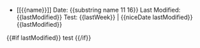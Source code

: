* [[{{name}}]]
Date: {{substring name 11 16}}
Last Modified: {{lastModified}}
Test: {{lastWeek}} | {{niceDate lastModified}}
{{lastModified}}

{{#if lastModified}}
  test
{{/if}}